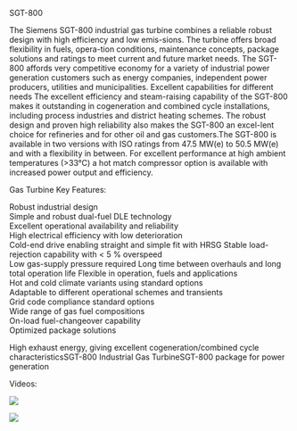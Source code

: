 
SGT-800

The Siemens SGT-800 industrial gas turbine combines a reliable robust design with high efficiency and low emis-sions. The turbine offers broad flexibility in fuels, opera-tion conditions, maintenance concepts, package solutions and ratings to meet current and future market needs. 
The SGT-800 affords very competitive economy for a variety of industrial power generation customers such as energy companies, independent power producers, utilities and municipalities. Excellent capabilities for different needs The excellent efficiency and steam-raising capability of the SGT-800 makes it outstanding in cogeneration and combined cycle installations, including process industries and district heating schemes. 
The robust design and proven high reliability also makes the SGT-800 an excel-lent choice for refineries and for other oil and gas customers.The SGT-800 is available in two versions with ISO ratings from 47.5 MW(e) to 50.5 MW(e) and with a flexibility in between. For excellent performance at high ambient temperatures (>33°C) a hot match compressor option is available with increased power output and efficiency.

Gas Turbine Key Features:

Robust industrial design   
Simple and robust dual-fuel DLE technology    
Excellent operational availability and reliability  
High electrical efficiency with low deterioration    
Cold-end drive enabling straight and simple fit with HRSG 
Stable load-rejection capability with < 5 % overspeed   
Low gas-supply pressure required
Long time between overhauls and long total operation life Flexible in operation, fuels and applications     
Hot and cold climate variants using standard options  
Adaptable to different operational schemes and transients  
Grid code compliance standard options  
Wide range of gas fuel compositions   
On-load fuel-changeover capability  
Optimized package solutions   


High exhaust energy, giving excellent cogeneration/combined cycle characteristicsSGT-800 Industrial Gas TurbineSGT-800 package for power generation


Videos:

[![](http://img.youtube.com/vi/fr5eDxiYqEs/0.jpg)](http://www.youtube.com/watch?v=fr5eDxiYqEs "The Siemens SGT-800 A 50-MW-class industrial gas turbine")


[![](http://img.youtube.com/vi/5UBHJ_7kbvc/0.jpg)](http://www.youtube.com/watch?v=5UBHJ_7kbvc "The Siemens SGT-800 A 50-MW-class industrial gas turbine")
